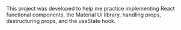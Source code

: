This project was developed to help me practice implementing React functional components, the Material UI library, handling props, destructuring props, and the useState hook.
